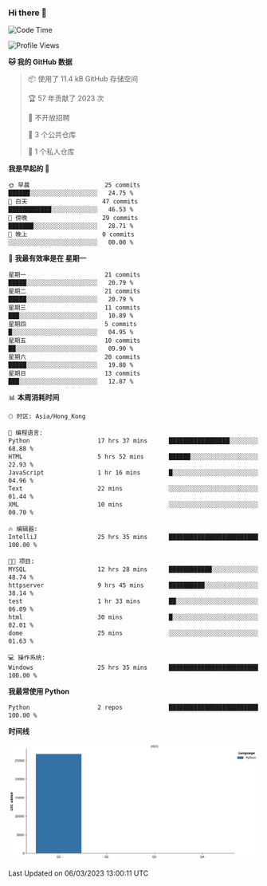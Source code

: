 ### Hi there 👋

<!--
**Mrzqd/Mrzqd** is a ✨ _special_ ✨ repository because its `README.md` (this file) appears on your GitHub profile.

Here are some ideas to get you started:

- 🔭 I’m currently working on ...
- 🌱 I’m currently learning ...
- 👯 I’m looking to collaborate on ...
- 🤔 I’m looking for help with ...
- 💬 Ask me about ...
- 📫 How to reach me: ...
- 😄 Pronouns: ...
- ⚡ Fun fact: ...
-->
<!--START_SECTION:waka-->
![Code Time](http://img.shields.io/badge/Code%20Time-43%20hrs%2015%20mins-blue)

![Profile Views](http://img.shields.io/badge/%E4%B8%AA%E4%BA%BA%E8%B5%84%E6%96%99%E8%A7%82%E7%9C%8B%E6%AC%A1%E6%95%B0-30-blue)

**🐱 我的 GitHub 数据** 

> 📦  使用了 11.4 kB GitHub 存储空间 
 > 
> 🏆 57 年贡献了 2023 次
 > 
> 🚫 不开放招聘
 > 
> 📜 3 个公共仓库 
 > 
> 🔑 1 个私人仓库 
 > 
**我是早起的 🐤** 

```text
🌞 早晨                     25 commits          ██████░░░░░░░░░░░░░░░░░░░   24.75 % 
🌆 白天                     47 commits          ████████████░░░░░░░░░░░░░   46.53 % 
🌃 傍晚                     29 commits          ███████░░░░░░░░░░░░░░░░░░   28.71 % 
🌙 晚上                     0 commits           ░░░░░░░░░░░░░░░░░░░░░░░░░   00.00 % 
```
📅 **我最有效率是在 星期一** 

```text
星期一                      21 commits          █████░░░░░░░░░░░░░░░░░░░░   20.79 % 
星期二                      21 commits          █████░░░░░░░░░░░░░░░░░░░░   20.79 % 
星期三                      11 commits          ███░░░░░░░░░░░░░░░░░░░░░░   10.89 % 
星期四                      5 commits           █░░░░░░░░░░░░░░░░░░░░░░░░   04.95 % 
星期五                      10 commits          ██░░░░░░░░░░░░░░░░░░░░░░░   09.90 % 
星期六                      20 commits          █████░░░░░░░░░░░░░░░░░░░░   19.80 % 
星期日                      13 commits          ███░░░░░░░░░░░░░░░░░░░░░░   12.87 % 
```


📊 **本周消耗时间** 

```text
🕑︎ 时区: Asia/Hong_Kong

💬 编程语言: 
Python                   17 hrs 37 mins      █████████████████░░░░░░░░   68.88 % 
HTML                     5 hrs 52 mins       ██████░░░░░░░░░░░░░░░░░░░   22.93 % 
JavaScript               1 hr 16 mins        █░░░░░░░░░░░░░░░░░░░░░░░░   04.96 % 
Text                     22 mins             ░░░░░░░░░░░░░░░░░░░░░░░░░   01.44 % 
XML                      10 mins             ░░░░░░░░░░░░░░░░░░░░░░░░░   00.70 % 

🔥 编辑器: 
IntelliJ                 25 hrs 35 mins      █████████████████████████   100.00 % 

🐱‍💻 项目: 
MYSQL                    12 hrs 28 mins      ████████████░░░░░░░░░░░░░   48.74 % 
httpserver               9 hrs 45 mins       ██████████░░░░░░░░░░░░░░░   38.14 % 
test                     1 hr 33 mins        ██░░░░░░░░░░░░░░░░░░░░░░░   06.09 % 
html                     30 mins             █░░░░░░░░░░░░░░░░░░░░░░░░   02.01 % 
dome                     25 mins             ░░░░░░░░░░░░░░░░░░░░░░░░░   01.63 % 

💻 操作系统: 
Windows                  25 hrs 35 mins      █████████████████████████   100.00 % 
```

**我最常使用 Python** 

```text
Python                   2 repos             █████████████████████████   100.00 % 
```



**时间线**

![Lines of Code chart](https://raw.githubusercontent.com/Mrzqd/Mrzqd/main/assets/bar_graph.png)


 Last Updated on 06/03/2023 13:00:11 UTC
<!--END_SECTION:waka-->
